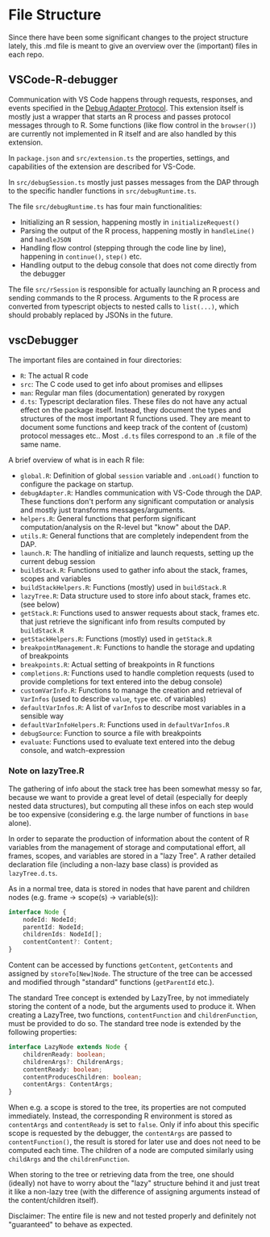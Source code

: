 # File Structure

Since there have been some significant changes to the project structure lately,
this .md file is meant to give an overview over the (important) files in each repo.

## VSCode-R-debugger
Communication with VS Code happens through requests, responses, and events specified in the [Debug Adapter Protocol](https://microsoft.github.io/debug-adapter-protocol/).
This extension itself is mostly just a wrapper that starts an R process and passes protocol messages through to R.
Some functions (like flow control in the `browser()`) are currently not implemented in R itself and are also handled by this extension.

In `package.json` and `src/extension.ts` the properties, settings, and capabilities of the extension are described for VS-Code.

In `src/debugSession.ts` mostly just passes messages from the DAP through to the specific handler functions in `src/debugRuntime.ts`.

The file `src/debugRuntime.ts` has four main functionalities:
* Initializing an R session, happening mostly in `initializeRequest()`
* Parsing the output of the R process, happening mostly in `handleLine()` and `handleJSON`
* Handling flow control (stepping through the code line by line), happening in `continue()`, `step()` etc.
* Handling output to the debug console that does not come directly from the debugger

The file `src/rSession` is responsible for actually launching an R process and sending commands to the R process.
Arguments to the R process are converted from typescript objects to nested calls to `list(...)`, which should probably replaced by JSONs in the future.


## vscDebugger


The important files are contained in four directories:
* `R`: The actual R code
* `src`: The C code used to get info about promises and ellipses
* `man`: Regular man files (documentation) generated by roxygen
* `d.ts`: Typescript declaration files.
These files do not have any actual effect on the package itself.
Instead, they document the types and structures of the most important R functions used.
They are meant to document some functions and keep track of the content of (custom) protocol messages etc..
Most `.d.ts` files correspond to an `.R` file of the same name.

A brief overview of what is in each R file:
* `global.R`: Definition of global `session` variable and `.onLoad()` function to configure the package on startup.
* `debugAdapter.R`: Handles communication with VS-Code through the DAP.
These functions don't perform any significant computation or analysis and
mostly just transforms messages/arguments.
* `helpers.R`: General functions that perform significant computation/analysis on the R-level but "know" about the DAP.
* `utils.R`: General functions that are completely independent from the DAP.
* `launch.R`: The handling of initialize and launch requests, setting up the current debug session
* `buildStack.R`: Functions used to gather info about the stack, frames, scopes and variables
* `buildStackHelpers.R`: Functions (mostly) used in `buildStack.R`
* `lazyTree.R`: Data structure used to store info about stack, frames etc. (see below)
* `getStack.R`: Functions used to answer requests about stack, frames etc. that just retrieve the significant info from results computed by `buildStack.R`
* `getStackHelpers.R`: Functions (mostly) used in `getStack.R`
* `breakpointManagement.R`: Functions to handle the storage and updating of breakpoints
* `breakpoints.R`: Actual setting of breakpoints in R functions
* `completions.R`: Functions used to handle completion requests (used to provide completions for text entered into the debug console)
* `customVarInfo.R`: Functions to manage the creation and retrieval of `VarInfos`
(used to describe `value`, `type` etc. of variables)
* `defaultVarInfos.R`: A list of `varInfo`s to describe most variables in a sensible way
* `defaultVarInfoHelpers.R`: Functions used in `defaultVarInfos.R`
* `debugSource`: Function to source a file with breakpoints
* `evaluate`: Functions used to evaluate text entered into the debug console, and watch-expression



### Note on lazyTree.R

The gathering of info about the stack tree has been somewhat messy so far, because we want to provide a great level of detail
(especially for deeply nested data structures),
but computing all these infos on each step would be too expensive
(considering e.g. the large number of functions in `base` alone).

In order to separate the production of information about the content of R variables
from the management of storage and computational effort, all frames, scopes, and variables are stored in a "lazy Tree".
A rather detailed declaration file (including a non-lazy base class) is provided as `lazyTree.d.ts`.

As in a normal tree, data is stored in nodes that have parent and children nodes
(e.g. frame -> scope(s) -> variable(s)):
``` ts
interface Node {
    nodeId: NodeId;
    parentId: NodeId;
    childrenIds: NodeId[];
    contentContent?: Content;
}
```
Content can be accessed by functions `getContent`, `getContents` and assigned by `storeTo[New]Node`.
The structure of the tree can be accessed and modified through "standard" functions (`getParentId` etc.).

The standard Tree concept is extended by LazyTree, by not immediately storing the content of a node, but the arguments used to produce it.
When creating a LazyTree, two functions, `contentFunction` and `childrenFunction`, must be provided to do so.
The standard tree node is extended by the following properties:

``` ts
interface LazyNode extends Node {
    childrenReady: boolean;
    childrenArgs?: ChildrenArgs;
    contentReady: boolean;
    contentProducesChildren: boolean;
    contentArgs: ContentArgs;
}
```
When e.g. a scope  is stored to the tree, its properties are not computed immediately.
Instead, the corresponding R environment is stored as `contentArgs` and `contentReady` is set to `false`.
Only if info about this specific scope is requested by the debugger, the `contentArgs` are passed to `contentFunction()`, the result is stored for later use and does not need to be computed each time.
The children of a node are computed similarly using `childArgs` and the `childrenFunction`.

When storing to the tree or retrieving data from the tree, one should (ideally) not have to worry about the "lazy" structure behind it and just treat it like a non-lazy tree
(with the difference of assigning arguments instead of the content/children itself).

Disclaimer: The entire file is new and not tested properly and definitely not "guaranteed" to behave as expected.


